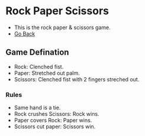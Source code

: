 # Rock Paper Scissors
* This is the rock paper & scissors game.
* [Go Back](../)

## Game Defination
* Rock: Clenched fist.
* Paper: Stretched out palm.
* Scissors: Clenched fist with 2 fingers streched out.

### Rules
* Same hand is a tie.
* Rock crushes Scissors: Rock wins.
* Paper covers Rock: Paper wins.
* Scissors cut paper: Scissors win.